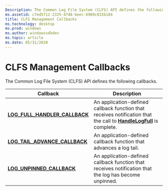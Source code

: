 ```yaml
---
Description: The Common Log File System (CLFS) API defines the following callbacks.
ms.assetid: c7ed5712-2325-4748-beec-6989c815b184
title: CLFS Management Callbacks
ms.technology: desktop
ms.prod: windows
ms.author: windowssdkdev
ms.topic: article
ms.date: 05/31/2018
---
```


# CLFS Management Callbacks

The Common Log File System (CLFS) API defines the following callbacks.



| Callback                                                                     | Description                                                                                                                                         |
|------------------------------------------------------------------------------|-----------------------------------------------------------------------------------------------------------------------------------------------------|
| [**LOG\_FULL\_HANDLER\_CALLBACK**](/windows/desktop/api/Clfsmgmtw32/)<br/> | An application-defined callback function that receives notification that the call to [**HandleLogFull**](/windows/desktop/api/Clfsmgmtw32/nf-clfsmgmtw32-handlelogfull) is complete.<br/> |
| [**LOG\_TAIL\_ADVANCE\_CALLBACK**](/windows/desktop/api/Clfsmgmtw32/nc-clfsmgmtw32-plog_tail_advance_callback)<br/> | An application-defined callback function that advances a log tail.<br/>                                                                       |
| [**LOG\_UNPINNED\_CALLBACK**](/windows/desktop/api/Clfsmgmtw32/nc-clfsmgmtw32-plog_unpinned_callback)<br/>          | An application-defined callback function that receives notification that the log has become unpinned.<br/>                                    |



 

 

 




